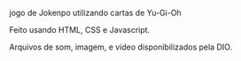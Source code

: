 jogo de Jokenpo utilizando cartas de Yu-Gi-Oh

Feito usando HTML, CSS e Javascript.

Arquivos de som, imagem, e video disponibilizados pela DIO.
